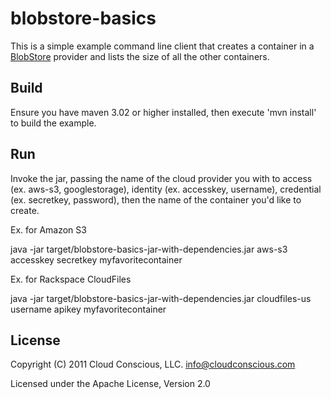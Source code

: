 # blobstore-basics

This is a simple example command line client that creates a container in a [BlobStore](http://code.google.com/p/jclouds/wiki/BlobStore) provider and lists the size of all the other containers.

## Build

Ensure you have maven 3.02 or higher installed, then execute 'mvn install' to build the example.

## Run

Invoke the jar, passing the name of the cloud provider you with to access (ex. aws-s3, googlestorage), identity (ex. accesskey, username), credential (ex. secretkey, password), then the name of the container you'd like to create.

Ex. for Amazon S3

java -jar target/blobstore-basics-jar-with-dependencies.jar aws-s3 accesskey secretkey myfavoritecontainer

Ex. for Rackspace CloudFiles

java -jar target/blobstore-basics-jar-with-dependencies.jar cloudfiles-us username apikey myfavoritecontainer


## License

Copyright (C) 2011 Cloud Conscious, LLC. <info@cloudconscious.com>

Licensed under the Apache License, Version 2.0 
